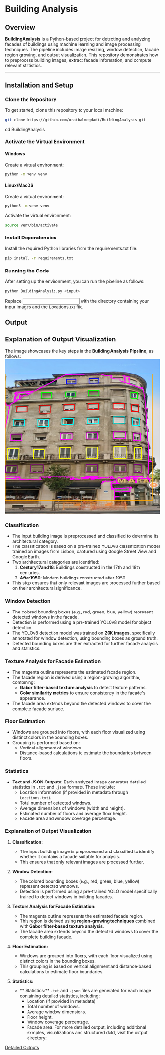 # Building Analysis

## Overview

**BuildingAnalysis** is a Python-based project for detecting and analyzing facades of buildings using machine learning and image processing techniques. The pipeline includes image resizing, window detection, facade region growing, and output visualization. This repository demonstrates how to preprocess building images, extract facade information, and compute relevant statistics.

---

## Installation and Setup

### Clone the Repository

To get started, clone this repository to your local machine:

```bash
git clone https://github.com/oraibalmegdadi/BuildingAnalysis.git 
```
cd BuildingAnalysis


### Activate the Virtual Environment

#### Windows

Create a virtual environment:
```bash
python -m venv venv
```

#### Linux/MacOS
Create a virtual environment:

```bash
python3 -m venv venv
```
Activate the virtual environment:

```bash
source venv/bin/activate

```
### Install Dependencies
Install the required Python libraries from the requirements.txt file:

```bash
pip install -r requirements.txt
```

### Running the Code
After setting up the environment, you can run the pipeline as follows:

```bash
python BuildingAnalysis.py <input>
```
Replace <input> with the directory containing your input images and the Locations.txt file.

## Output



## Explanation of Output Visualization

The image showcases the key steps in the **Building Analysis Pipeline**, as follows:
![Example Output](https://github.com/oraibalmegdadi/BuildingAnalysis/blob/main/output/facade_data/Untitled3_visualization.png)

### Classification
- The input building image is preprocessed and classified to determine its architectural category.
- The classification is based on a pre-trained YOLOv8 classification model trained on images from Lisbon, captured using Google Street View and Google Earth.
- Two architectural categories are identified:
  1. **Century17and18**: Buildings constructed in the 17th and 18th centuries.
  2. **After1950**: Modern buildings constructed after 1950.
- This step ensures that only relevant images are processed further based on their architectural significance.

### Window Detection
- The colored bounding boxes (e.g., red, green, blue, yellow) represent detected windows in the facade.
- Detection is performed using a pre-trained YOLOv8 model for object detection.
- The YOLOv8 detection model was trained on **20K images**, specifically annotated for window detection, using bounding boxes as ground truth.
- Detected bounding boxes are then extracted for further facade analysis and statistics.

### Texture Analysis for Facade Estimation
- The magenta outline represents the estimated facade region.
- The facade region is derived using a region-growing algorithm, combining:
  - **Gabor filter-based texture analysis** to detect texture patterns.
  - **Color similarity metrics** to ensure consistency in the facade's appearance.
- The facade area extends beyond the detected windows to cover the complete facade surface.

### Floor Estimation
- Windows are grouped into floors, with each floor visualized using distinct colors in the bounding boxes.
- Grouping is performed based on:
  - Vertical alignment of windows.
  - Distance-based calculations to estimate the boundaries between floors.

### Statistics
- **Text and JSON Outputs**: Each analyzed image generates detailed statistics in `.txt` and `.json` formats. These include:
  - Location information (if provided in metadata through `Locations.txt`).
  - Total number of detected windows.
  - Average dimensions of windows (width and height).
  - Estimated number of floors and average floor height.
  - Facade area and window coverage percentage.






### Explanation of Output Visualization





1. **Classification:**
   - The input building image is preprocessed and classified to identify whether it contains a facade suitable for analysis.
   - This ensures that only relevant images are processed further.

2. **Window Detection:**
   - The colored bounding boxes (e.g., red, green, blue, yellow) represent detected windows.
   - Detection is performed using a pre-trained YOLO model specifically trained to detect windows in building facades.

3. **Texture Analysis for Facade Estimation:**
   - The magenta outline represents the estimated facade region. 
   - This region is derived using **region-growing techniques** combined with **Gabor filter-based texture analysis**.
   - The facade area extends beyond the detected windows to cover the complete building facade.

4. **Floor Estimation:**
   - Windows are grouped into floors, with each floor visualized using distinct colors in the bounding boxes.
   - This grouping is based on vertical alignment and distance-based calculations to estimate floor boundaries.

5. **Statistics:**
   - ** Statistics:**  `.txt` and  `.json` files are generated for each image containing detailed statistics, including:
     - Location (if provided in metadata)
     - Total number of windows.
     - Average window dimensions.
     - Floor height.
     - Window coverage percentage.
     - Facade area.
For more detailed output, including additional exmples, visualizations and structured datd, visit the output directory:

[Detailed Outputs](https://github.com/oraibalmegdadi/BuildingAnalysis/tree/main/output)

